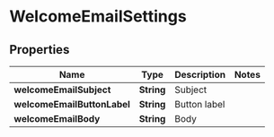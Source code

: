 

# WelcomeEmailSettings


## Properties

| Name | Type | Description | Notes |
|------------ | ------------- | ------------- | -------------|
|**welcomeEmailSubject** | **String** | Subject |  |
|**welcomeEmailButtonLabel** | **String** | Button label |  |
|**welcomeEmailBody** | **String** | Body |  |



